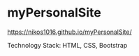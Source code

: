 # myPersonalSite

https://nikos1016.github.io/myPersonalSite/

Technology Stack: HTML, CSS, Bootstrap
